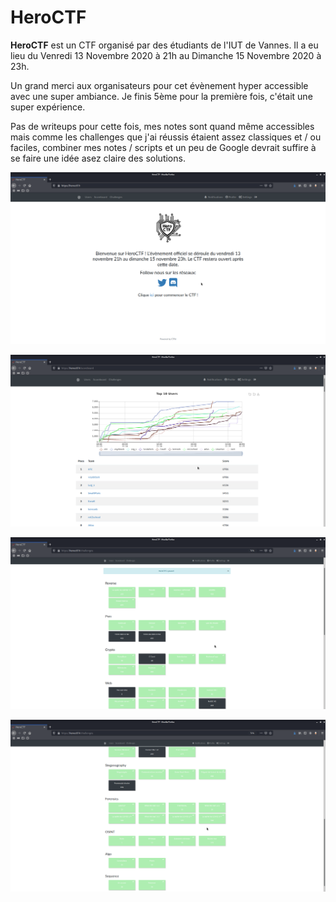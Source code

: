 # HeroCTF

**HeroCTF** est un CTF organisé par des étudiants de l'IUT de Vannes. Il a eu lieu du Venredi 13 Novembre 2020 à 21h au Dimanche 15 Novembre 2020 à 23h.

Un grand merci aux organisateurs pour cet évènement hyper accessible avec une super ambiance. Je finis 5ème pour la première fois, c'était une super expérience.

Pas de writeups pour cette fois, mes notes sont quand même accessibles mais comme les challenges que j'ai réussis étaient assez classiques et / ou faciles, combiner mes notes / scripts et un peu de Google devrait suffire à se faire une idée asez claire des solutions.

![welcome](welcome.png)

![ranking](ranking.png)

![challs1](challs1.png)

![challs2](challs2.png)
